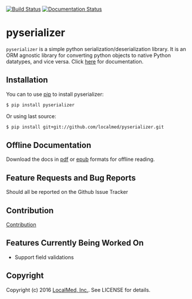 [![Build Status](https://travis-ci.org/localmed/pyserializer.svg?branch=development)](https://travis-ci.org/localmed/pyserializer) [![Documentation Status](https://readthedocs.org/projects/pyserializer/badge/?version=latest)](http://pyserializer.readthedocs.org/en/latest/?badge=latest)


pyserializer
============

`pyserializer` is a simple python serialization/deserialization library. It is an ORM agnostic library for converting python objects to native Python datatypes, and vice versa. Click [here](http://pyserializer.readthedocs.org/en/latest/) for documentation.

Installation
------------

You can to use [pip](https://pypi.python.org/pypi/pip) to install pyserializer:
``` bash
$ pip install pyserializer
```
Or using last source:
``` bash
$ pip install git+git://github.com/localmed/pyserializer.git
```

Offline Documentation
---------------------

Download the docs in [pdf](https://media.readthedocs.org/pdf/pyserializer/latest/pyserializer.pdf)
or [epub](https://readthedocs.org/projects/pyserializer/downloads/epub/latest/)
formats for offline reading.

Feature Requests and Bug Reports
--------------------------------

Should all be reported on the Github Issue Tracker


Contribution
------------

[Contribution](CONTRIBUTING.md)


Features Currently Being Worked On
----------------------------------

- Support field validations

Copyright
---------

Copyright (c) 2016 [LocalMed, Inc.](http://www.localmed.com/). See LICENSE for details.
